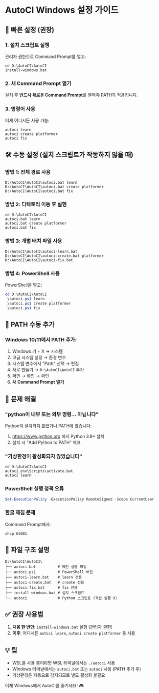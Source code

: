# AutoCI Windows 설정 가이드

## 🚀 빠른 설정 (권장)

### 1. 설치 스크립트 실행
관리자 권한으로 Command Prompt를 열고:
```batch
cd D:\AutoCI\AutoCI
install-windows.bat
```

### 2. 새 Command Prompt 열기
설치 후 **반드시 새로운 Command Prompt**를 열어야 PATH가 적용됩니다.

### 3. 명령어 사용
이제 어디서든 사용 가능:
```batch
autoci learn
autoci create platformer
autoci fix
```

## 🛠️ 수동 설정 (설치 스크립트가 작동하지 않을 때)

### 방법 1: 전체 경로 사용
```batch
D:\AutoCI\AutoCI\autoci.bat learn
D:\AutoCI\AutoCI\autoci.bat create platformer
D:\AutoCI\AutoCI\autoci.bat fix
```

### 방법 2: 디렉토리 이동 후 실행
```batch
cd D:\AutoCI\AutoCI
autoci.bat learn
autoci.bat create platformer
autoci.bat fix
```

### 방법 3: 개별 배치 파일 사용
```batch
D:\AutoCI\AutoCI\autoci-learn.bat
D:\AutoCI\AutoCI\autoci-create.bat platformer
D:\AutoCI\AutoCI\autoci-fix.bat
```

### 방법 4: PowerShell 사용
PowerShell을 열고:
```powershell
cd D:\AutoCI\AutoCI
.\autoci.ps1 learn
.\autoci.ps1 create platformer
.\autoci.ps1 fix
```

## 📝 PATH 수동 추가

### Windows 10/11에서 PATH 추가:
1. Windows 키 + X → 시스템
2. 고급 시스템 설정 → 환경 변수
3. 시스템 변수에서 "Path" 선택 → 편집
4. 새로 만들기 → `D:\AutoCI\AutoCI` 추가
5. 확인 → 확인 → 확인
6. **새 Command Prompt 열기**

## 🔧 문제 해결

### "python이 내부 또는 외부 명령... 아닙니다"
Python이 설치되지 않았거나 PATH에 없습니다:
1. https://www.python.org 에서 Python 3.8+ 설치
2. 설치 시 "Add Python to PATH" 체크

### "가상환경이 활성화되지 않았습니다"
```batch
cd D:\AutoCI\AutoCI
autoci_env\Scripts\activate.bat
autoci learn
```

### PowerShell 실행 정책 오류
```powershell
Set-ExecutionPolicy -ExecutionPolicy RemoteSigned -Scope CurrentUser
```

### 한글 깨짐 문제
Command Prompt에서:
```batch
chcp 65001
```

## 📂 파일 구조 설명

```
D:\AutoCI\AutoCI\
├── autoci.bat          # 메인 실행 파일
├── autoci.ps1          # PowerShell 버전
├── autoci-learn.bat    # learn 전용
├── autoci-create.bat   # create 전용
├── autoci-fix.bat      # fix 전용
├── install-windows.bat # 설치 스크립트
└── autoci              # Python 스크립트 (직접 실행 X)
```

## ✅ 권장 사용법

1. **처음 한 번만**: `install-windows.bat` 실행 (관리자 권한)
2. **이후**: 어디서든 `autoci learn`, `autoci create platformer` 등 사용

## 💡 팁

- WSL을 사용 중이라면 WSL 터미널에서는 `./autoci` 사용
- Windows 터미널에서는 `autoci.bat` 또는 `autoci` 사용 (PATH 추가 후)
- 가상환경은 자동으로 감지되므로 별도 활성화 불필요

이제 Windows에서 AutoCI를 즐기세요! 🎮
